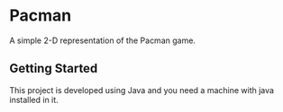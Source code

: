 # Pacman
A simple 2-D representation of the Pacman game.

## Getting Started
This project is developed using Java and you need a machine with java installed in it. 

